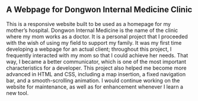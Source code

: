 ## A Webpage for Dongwon Internal Medicine Clinic

This is a responsive website built to be used as a homepage for my mother’s hospital. Dongwon Internal Medicine is the name of the clinic where my mom works as a doctor. It is a personal project that I proceeded with the wish of using my field to support my family.
It was my first time developing a webpage for an actual client; throughout this project, I frequently interacted with my mom so that I could achieve her needs. That way, I became a better communicator, which is one of the most important characteristics for a developer.
This project also helped me become more advanced in HTML and CSS, including a map insertion, a fixed navigation bar, and a smooth-scrolling animation.
I would continue working on the website for maintenance, as well as for enhancement whenever I learn a new tool.
